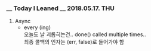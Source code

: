 ### __ Today I Leaned __ 2018.05.17. THU

1. Async  
   - every (ing)  
     오늘도 날 괴롭히는건.. done() called multiple times..  
     최종 콜백의 인자는 (err, false)로 들어가야 함
